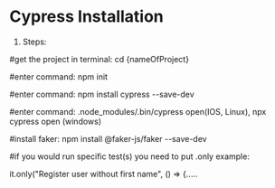 # Cypress Installation

1. Steps: 

#get the project in terminal: cd {nameOfProject}

#enter command: npm init

#enter command: npm install cypress --save-dev

#enter command: .node_modules/.bin/cypress open(IOS, Linux), npx cypress open (windows)

#install faker: npm install @faker-js/faker --save-dev

#if you would run specific test(s) you need to put .only
example:

 it.only("Register user without first name", () => {.....
